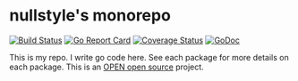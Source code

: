 # nullstyle's monorepo

[![Build Status](https://travis-ci.org/nullstyle/go.svg?branch=electron)](https://travis-ci.org/nullstyle/go)
[![Go Report Card](https://goreportcard.com/badge/github.com/nullstyle/go)](https://goreportcard.com/report/github.com/nullstyle/go)
[![Coverage Status](https://coveralls.io/repos/github/nullstyle/go/badge.svg?branch=master)](https://coveralls.io/github/nullstyle/go?branch=master)
[![GoDoc](https://godoc.org/github.com/nullstyle/go?status.svg)](http://godoc.org/github.com/github.com/nullstyle/go)

This is my repo.  I write go code here.  See each package for more details on each package. This is an [OPEN open source](http://openopensource.org/) project.